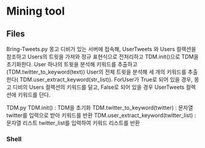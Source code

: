 # Mining tool

## Files
Bring-Tweets.py
몽고 디비가 있는 서버에 접속해, UserTweets 와 Users 컬렉션을 참조하고
Users의 트윗을 가져와 정규 표현식으로 전처리하고 TDM.init()으로 TDM을 초기화한다.
User 하나의 트윗을 분석해 키워드를 추출하고(TDM.twitter_to_keyword(text))
User의 전체 트윗을 분석해 세 개의 키워드를 추출한다( TDM.user_extract_keyword(str_list)).
ForUser가 True로 되어 있을 경우, 몽고 디비의 Users 컬렉션의 키워드를 달고,
False로 되어 있을 경우 UserTweets 컬렉션에 키워드를 단다.

TDM.py
TDM.init() : TDM을 초기화
TDM.twitter_to_keyword(twitter) : 문자열 twitter를 입력으로 받아 키워드를 반환
TDM.user_extract_keyword(twitter_list) : 문자열 리스트 twitter_list를 입력하여 키워드 리스트를 반환

### Shell